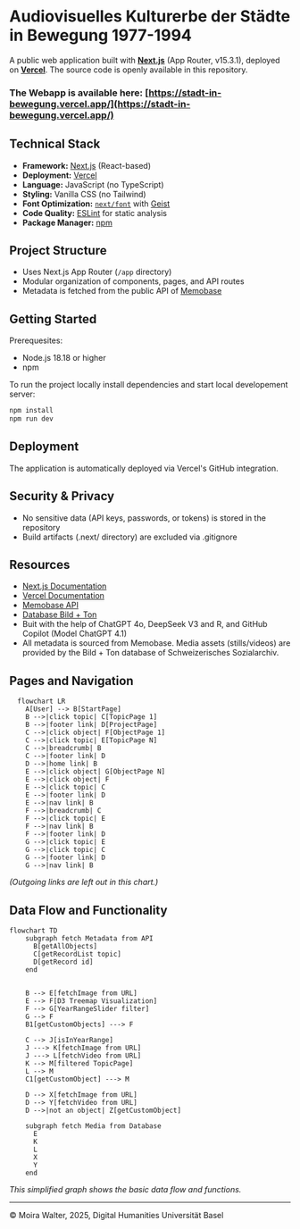 # Audiovisuelles Kulturerbe der Städte in Bewegung 1977-1994

A public web application built with **[Next.js](https://nextjs.org)** (App Router, v15.3.1), deployed on **[Vercel](https://vercel.com/)**. The source code is openly available in this repository.

### The Webapp is available here: [https://stadt-in-bewegung.vercel.app/](https://stadt-in-bewegung.vercel.app/)

## Technical Stack

- **Framework:** [Next.js](https://nextjs.org) (React-based)
- **Deployment:** [Vercel](https://vercel.com/)
- **Language:** JavaScript (no TypeScript)
- **Styling:** Vanilla CSS (no Tailwind)
- **Font Optimization:** [`next/font`](https://nextjs.org/docs/app/building-your-application/optimizing/fonts) with [Geist](https://vercel.com/font)
- **Code Quality:** [ESLint](https://eslint.org/) for static analysis
- **Package Manager:** [npm](https://www.npmjs.com/)

## Project Structure

- Uses Next.js App Router (`/app` directory)
- Modular organization of components, pages, and API routes
- Metadata is fetched from the public API of [Memobase](https://memobase.ch/de/recordSet/soz-016)

## Getting Started

Prerequesites: 
- Node.js 18.18 or higher
- npm

To run the project locally install dependencies and start local developement server:

```bash
npm install
npm run dev
```

## Deployment

The application is automatically deployed via Vercel's GitHub integration.

## Security & Privacy
- No sensitive data (API keys, passwords, or tokens) is stored in the repository
- Build artifacts (.next/ directory) are excluded via .gitignore


## Resources

- [Next.js Documentation](https://nextjs.org/docs)
- [Vercel Documentation](https://vercel.com/docs)
- [Memobase API](https://memobase.ch/de/recordSet/soz-016)
- [Database Bild + Ton](https://www.bild-video-ton.ch/bestand/signatur/F_Videos)
- Buit with the help of ChatGPT 4o, DeepSeek V3 and R, and GitHub Copilot (Model ChatGPT 4.1)
- All metadata is sourced from Memobase. Media assets (stills/videos) are provided by the Bild + Ton database
of Schweizerisches Sozialarchiv.

## Pages and Navigation
```mermaid
  flowchart LR
    A[User] --> B[StartPage]
    B -->|click topic| C[TopicPage 1]
    B -->|footer link| D[ProjectPage]
    C -->|click object| F[ObjectPage 1]
    C -->|click topic| E[TopicPage N]
    C -->|breadcrumb| B
    C -->|footer link| D
    D -->|home link| B
    E -->|click object| G[ObjectPage N]
    E -->|click object| F
    E -->|click topic| C
    E -->|footer link| D
    E -->|nav link| B
    F -->|breadcrumb| C
    F -->|click topic| E
    F -->|nav link| B
    F -->|footer link| D
    G -->|click topic| E
    G -->|click topic| C
    G -->|footer link| D
    G -->|nav link| B
```


*(Outgoing links are left out in this chart.)*

## Data Flow and Functionality

```mermaid
flowchart TD
    subgraph fetch Metadata from API
      B[getAllObjects] 
      C[getRecordList topic]
      D[getRecord id]
    end

    
    B --> E[fetchImage from URL]
    E --> F[D3 Treemap Visualization]
    F --> G[YearRangeSlider filter]
    G --> F
    B1[getCustomObjects] ---> F

    C --> J[isInYearRange]
    J ---> K[fetchImage from URL]
    J ---> L[fetchVideo from URL]
    K --> M[filtered TopicPage]
    L --> M
    C1[getCustomObject] ---> M
    
    D --> X[fetchImage from URL]
    D --> Y[fetchVideo from URL]
    D -->|not an object| Z[getCustomObject]

    subgraph fetch Media from Database
      E 
      K
      L
      X
      Y
    end

```

*This simplified graph shows the basic data flow and functions.*

---
© Moira Walter, 2025, Digital Humanities Universität Basel